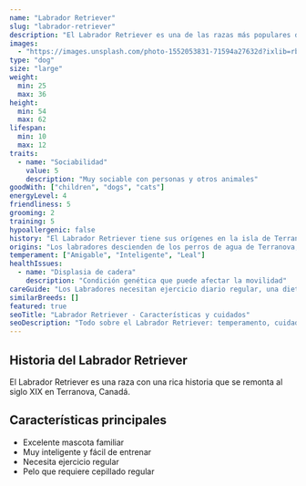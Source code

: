 ```yaml
---
name: "Labrador Retriever"
slug: "labrador-retriever"
description: "El Labrador Retriever es una de las razas más populares del mundo, conocida por su temperamento amigable e inteligencia."
images: 
  - "https://images.unsplash.com/photo-1552053831-71594a27632d?ixlib=rb-4.0.3&auto=format&fit=crop&w=800&q=80"
type: "dog"
size: "large"
weight:
  min: 25
  max: 36
height:
  min: 54
  max: 62
lifespan:
  min: 10
  max: 12
traits:
  - name: "Sociabilidad"
    value: 5
    description: "Muy sociable con personas y otros animales"
goodWith: ["children", "dogs", "cats"]
energyLevel: 4
friendliness: 5
grooming: 2
training: 5
hypoallergenic: false
history: "El Labrador Retriever tiene sus orígenes en la isla de Terranova, Canadá, en el siglo XIX. Inicialmente se utilizaban como perros de trabajo para los pescadores."
origins: "Los labradores descienden de los perros de agua de Terranova, que se cruzaron con perros de caza y retrievers británicos."
temperament: ["Amigable", "Inteligente", "Leal"]
healthIssues: 
  - name: "Displasia de cadera"
    description: "Condición genética que puede afectar la movilidad"
careGuide: "Los Labradores necesitan ejercicio diario regular, una dieta balanceada y cepillado semanal. Son perros muy sociables que requieren interacción constante con su familia."
similarBreeds: []
featured: true
seoTitle: "Labrador Retriever - Características y cuidados"
seoDescription: "Todo sobre el Labrador Retriever: temperamento, cuidados, entrenamiento y características de esta popular raza canina."
---
```


## Historia del Labrador Retriever

El Labrador Retriever es una raza con una rica historia que se remonta al siglo XIX en Terranova, Canadá.

## Características principales

- Excelente mascota familiar
- Muy inteligente y fácil de entrenar
- Necesita ejercicio regular
- Pelo que requiere cepillado regular